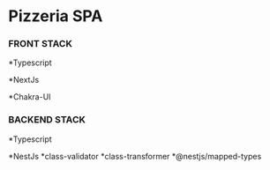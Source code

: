 # Pizzeria SPA

### FRONT STACK 

*Typescript

*NextJs

*Chakra-UI

### BACKEND STACK

*Typescript

*NestJs
    *class-validator
    *class-transformer
    *@nestjs/mapped-types
